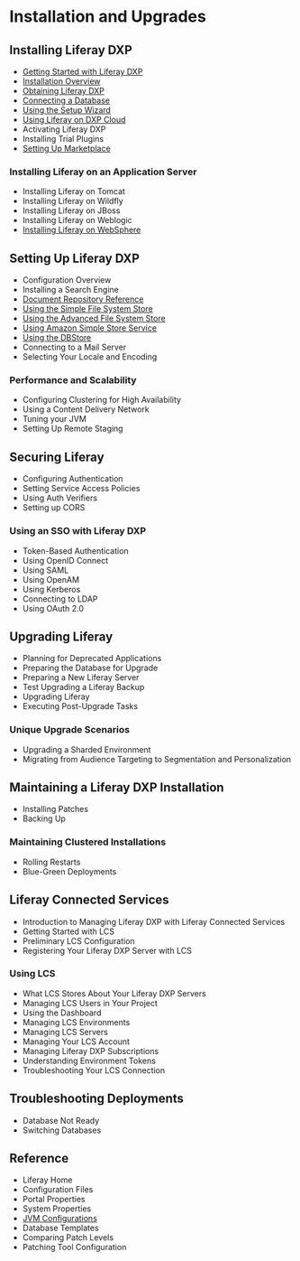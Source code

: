 # Installation and Upgrades

## Installing Liferay DXP

* [Getting Started with Liferay DXP](./01-installing-liferay-dxp/01-getting-started-with-liferay-dxp.md)
* [Installation Overview](./01-installing-liferay-dxp/02-installation-overview.md)
* [Obtaining Liferay DXP](./01-installing-liferay-dxp/03-obtaining-liferay.md)
* [Connecting a Database](./01-installing-liferay-dxp/04-connecting-a-database.md)
* [Using the Setup Wizard](./01-installing-liferay-dxp/05-using-the-setup-wizard.md)
* [Using Liferay on DXP Cloud](../../../../dxp-cloud/latest/en/using-the-liferay-dxp-service/introduction-to-the-liferay-dxp-service.md)
* Activating Liferay DXP
* Installing Trial Plugins
* [Setting Up Marketplace](./01-installing-liferay-dxp/09-setting-up-marketplace.md)

### Installing Liferay on an Application Server

* Installing Liferay on Tomcat
* Installing Liferay on Wildfly
* Installing Liferay on JBoss
* Installing Liferay on Weblogic
* [Installing Liferay on WebSphere](./01-installing-liferay-dxp/01-installing-liferay-on-an-application-server/05-installing-liferay-on-websphere.md)

## Setting Up Liferay DXP

* Configuration Overview
* Installing a Search Engine
* [Document Repository Reference](./setting-up-liferay-dxp/document-repository-reference.md)
* [Using the Simple File System Store](./setting-up-liferay-dxp/using-the-simple-file-system-store.md)
* [Using the Advanced File System Store](./setting-up-liferay-dxp/using-the-advanced-file-system-store.md)
* [Using Amazon Simple Store Service](./setting-up-liferay-dxp/using-amazon-s3-store.md)
* [Using the DBStore](./setting-up-liferay-dxp/using-the-dbstore.md)
* Connecting to a Mail Server
* Selecting Your Locale and Encoding

### Performance and Scalability

* Configuring Clustering for High Availability
* Using a Content Delivery Network
* Tuning your JVM
* Setting Up Remote Staging

## Securing Liferay

* Configuring Authentication
* Setting Service Access Policies
* Using Auth Verifiers
* Setting up CORS

### Using an SSO with Liferay DXP

* Token-Based Authentication
* Using OpenID Connect
* Using SAML
* Using OpenAM
* Using Kerberos
* Connecting to LDAP
* Using OAuth 2.0

## Upgrading Liferay

* Planning for Deprecated Applications
* Preparing the Database for Upgrade
* Preparing a New Liferay Server
* Test Upgrading a Liferay Backup
* Upgrading Liferay
* Executing Post-Upgrade Tasks

### Unique Upgrade Scenarios

* Upgrading a Sharded Environment
* Migrating from Audience Targeting to Segmentation and Personalization

## Maintaining a Liferay DXP Installation

* Installing Patches
* Backing Up

### Maintaining Clustered Installations

* Rolling Restarts
* Blue-Green Deployments

## Liferay Connected Services

* Introduction to Managing Liferay DXP with Liferay Connected Services
* Getting Started with LCS
* Preliminary LCS Configuration
* Registering Your Liferay DXP Server with LCS

### Using LCS

* What LCS Stores About Your Liferay DXP Servers
* Managing LCS Users in Your Project
* Using the Dashboard
* Managing LCS Environments
* Managing LCS Servers
* Managing Your LCS Account
* Managing Liferay DXP Subscriptions
* Understanding Environment Tokens
* Troubleshooting Your LCS Connection

## Troubleshooting Deployments

* Database Not Ready
* Switching Databases

## Reference

* Liferay Home
* Configuration Files
* Portal Properties
* System Properties
* [JVM Configurations](./09-reference/05-jvm-configurations.md)
* Database Templates
* Comparing Patch Levels
* Patching Tool Configuration
